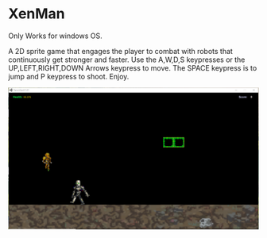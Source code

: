 # XenMan

Only Works for windows OS.


A 2D sprite game that engages the player to combat with robots that continuously get stronger and faster.
Use the A,W,D,S keypresses or the UP,LEFT,RIGHT,DOWN Arrows keypress to move. The SPACE keypress is to jump and P keypress to shoot. Enjoy.

![alt text](https://github.com/Msarker1/XenMan/blob/master/Capture1.PNG)
